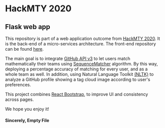 # HackMTY 2020

## Flask web app

This repository is part of a web application outcome from [HackMTY 2020](https://hackmty.com/). It is the back-end of a micro-services architecture. The front-end repository can be found [here](https://github.com/JG-11/hackmty20-frontend). 

The main goal is to integrate [GitHub API v3](https://developer.github.com/v3/) to let users match mathematically their teams using [SequenceMatcher](https://docs.python.org/3/library/difflib.html) algorithm. By this way, deploying a percentage accuracy of matching for every user, and as a whole team as well. In addition, using Natural Language Toolkit [(NLTK)](https://www.nltk.org/) to analyze a GitHub profile showing a tag cloud image according to user's preferences.

This project combines [React Bootstrap](https://react-bootstrap.github.io/), to improve UI and consistency across pages.

We hope you enjoy it!

#### Sincerely, Empty File


